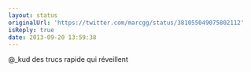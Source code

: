 ```yaml
---
layout: status
originalUrl: 'https://twitter.com/marcgg/status/381055049075802112'
isReply: true
date: 2013-09-20 13:59:38
---
```


@_kud des trucs rapide qui réveillent
